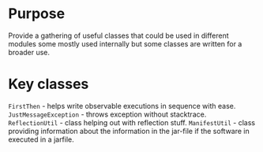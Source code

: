 # Purpose
Provide a gathering of useful classes that could be used in different modules some mostly used internally but some classes are written for a broader use. 

# Key classes
`FirstThen` - helps write observable executions in sequence with ease.
`JustMessageException` - throws exception without stacktrace.
`ReflectionUtil` - class helping out with reflection stuff.
`ManifestUtil` - class providing information about the information in the jar-file if the software in executed in a jarfile.
